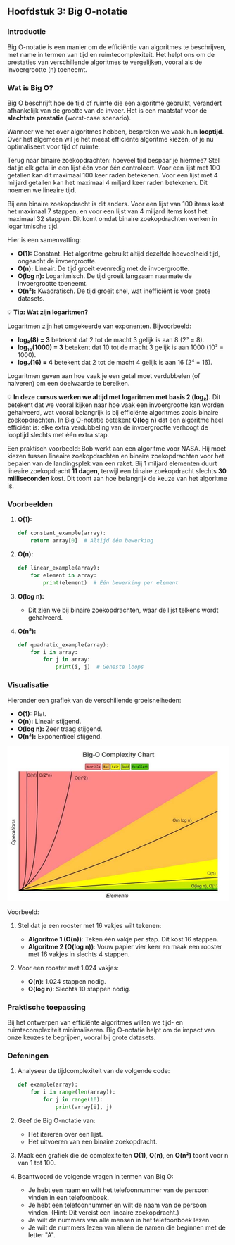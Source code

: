 ## Hoofdstuk 3: Big O-notatie

### Introductie

Big O-notatie is een manier om de efficiëntie van algoritmes te beschrijven, met name in termen van tijd en ruimtecomplexiteit. Het helpt ons om de prestaties van verschillende algoritmes te vergelijken, vooral als de invoergrootte (n) toeneemt.

### Wat is Big O?

Big O beschrijft hoe de tijd of ruimte die een algoritme gebruikt, verandert afhankelijk van de grootte van de invoer. Het is een maatstaf voor de **slechtste prestatie** (worst-case scenario).

Wanneer we het over algoritmes hebben, bespreken we vaak hun **looptijd**. Over het algemeen wil je het meest efficiënte algoritme kiezen, of je nu optimaliseert voor tijd of ruimte. 

Terug naar binaire zoekopdrachten: hoeveel tijd bespaar je hiermee? Stel dat je elk getal in een lijst één voor één controleert. Voor een lijst met 100 getallen kan dit maximaal 100 keer raden betekenen. Voor een lijst met 4 miljard getallen kan het maximaal 4 miljard keer raden betekenen. Dit noemen we lineaire tijd.

Bij een binaire zoekopdracht is dit anders. Voor een lijst van 100 items kost het maximaal 7 stappen, en voor een lijst van 4 miljard items kost het maximaal 32 stappen. Dit komt omdat binaire zoekopdrachten werken in logaritmische tijd.

Hier is een samenvatting:

- **O(1):** Constant. Het algoritme gebruikt altijd dezelfde hoeveelheid tijd, ongeacht de invoergrootte.
- **O(n):** Lineair. De tijd groeit evenredig met de invoergrootte.
- **O(log n):** Logaritmisch. De tijd groeit langzaam naarmate de invoergrootte toeneemt.
- **O(n²):** Kwadratisch. De tijd groeit snel, wat inefficiënt is voor grote datasets.
  
💡 **Tip: Wat zijn logaritmen?**

Logaritmen zijn het omgekeerde van exponenten. Bijvoorbeeld:
- **log₂(8) = 3** betekent dat 2 tot de macht 3 gelijk is aan 8 (2³ = 8).
- **log₁₀(1000) = 3** betekent dat 10 tot de macht 3 gelijk is aan 1000 (10³ = 1000).
- **log₂(16) = 4** betekent dat 2 tot de macht 4 gelijk is aan 16 (2⁴ = 16).

Logaritmen geven aan hoe vaak je een getal moet verdubbelen (of halveren) om een doelwaarde te bereiken.

💡 **In deze cursus werken we altijd met logaritmen met basis 2 (log₂).** Dit betekent dat we vooral kijken naar hoe vaak een invoergrootte kan worden gehalveerd, wat vooral belangrijk is bij efficiënte algoritmes zoals binaire zoekopdrachten. In Big O-notatie betekent **O(log n)** dat een algoritme heel efficiënt is: elke extra verdubbeling van de invoergrootte verhoogt de looptijd slechts met één extra stap.

Een praktisch voorbeeld: Bob werkt aan een algoritme voor NASA. Hij moet kiezen tussen lineaire zoekopdrachten en binaire zoekopdrachten voor het bepalen van de landingsplek van een raket. Bij 1 miljard elementen duurt lineaire zoekopdracht **11 dagen**, terwijl een binaire zoekopdracht slechts **30 milliseconden** kost. Dit toont aan hoe belangrijk de keuze van het algoritme is.

### Voorbeelden

1. **O(1):**
   ```python
   def constant_example(array):
       return array[0]  # Altijd één bewerking
   ```

2. **O(n):**
   ```python
   def linear_example(array):
       for element in array:
           print(element)  # Eén bewerking per element
   ```

3. **O(log n):**
   - Dit zien we bij binaire zoekopdrachten, waar de lijst telkens wordt gehalveerd.

4. **O(n²):**
   ```python
   def quadratic_example(array):
       for i in array:
           for j in array:
               print(i, j)  # Geneste loops
   ```

### Visualisatie

Hieronder een grafiek van de verschillende groeisnelheden:

- **O(1):** Plat.
- **O(n):** Lineair stijgend.
- **O(log n):** Zeer traag stijgend.
- **O(n²):** Exponentieel stijgend.
<img src="./media/Big_O.jpeg">

Voorbeeld:

1. Stel dat je een rooster met 16 vakjes wilt tekenen:
   - **Algoritme 1 (O(n))**: Teken één vakje per stap. Dit kost 16 stappen.
   - **Algoritme 2 (O(log n))**: Vouw papier vier keer en maak een rooster met 16 vakjes in slechts 4 stappen.

2. Voor een rooster met 1.024 vakjes:
   - **O(n)**: 1.024 stappen nodig.
   - **O(log n)**: Slechts 10 stappen nodig.

### Praktische toepassing

Bij het ontwerpen van efficiënte algoritmes willen we tijd- en ruimtecomplexiteit minimaliseren. Big O-notatie helpt om de impact van onze keuzes te begrijpen, vooral bij grote datasets.

### Oefeningen

1. Analyseer de tijdcomplexiteit van de volgende code:
   ```python
   def example(array):
       for i in range(len(array)):
           for j in range(10):
               print(array[i], j)
   ```

2. Geef de Big O-notatie van:
   - Het itereren over een lijst.
   - Het uitvoeren van een binaire zoekopdracht.

3. Maak een grafiek die de complexiteiten **O(1)**, **O(n)**, en **O(n²)** toont voor n van 1 tot 100.

4. Beantwoord de volgende vragen in termen van Big O:
   - Je hebt een naam en wilt het telefoonnummer van de persoon vinden in een telefoonboek.
   - Je hebt een telefoonnummer en wilt de naam van de persoon vinden. (Hint: Dit vereist een lineaire zoekopdracht.)
   - Je wilt de nummers van alle mensen in het telefoonboek lezen.
   - Je wilt de nummers lezen van alleen de namen die beginnen met de letter "A".

